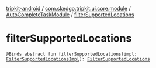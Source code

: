 [tripkit-android](../../index.md) / [com.skedgo.tripkit.ui.core.module](../index.md) / [AutoCompleteTaskModule](index.md) / [filterSupportedLocations](./filter-supported-locations.md)

# filterSupportedLocations

`@Binds abstract fun filterSupportedLocations(impl: `[`FilterSupportedLocationsImpl`](../../com.skedgo.tripkit.ui.geocoding/-filter-supported-locations-impl/index.md)`): `[`FilterSupportedLocations`](../../com.skedgo.tripkit.ui.geocoding/-filter-supported-locations/index.md)